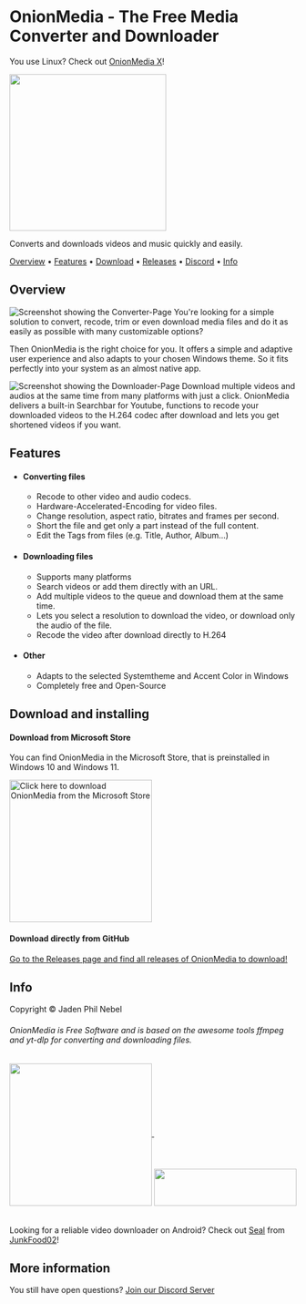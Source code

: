 
# OnionMedia - The Free Media Converter and Downloader

You use Linux? Check out [OnionMedia X](https://github.com/onionware-github/OnionMedia-X)!

<a href="https://github.com/onionware-github/OnionMedia/blob/main/images/icon.svg">
  <img src="https://github.com/onionware-github/OnionMedia/blob/main/images/icon.svg" width="275"/>
</a>

Converts and downloads videos and music quickly and easily.

[Overview](#overview) • [Features](#features) • [Download](#download-and-installing) • [Releases](https://github.com/onionware-github/OnionMedia/releases) • [Discord](https://discord.gg/3ahqCzQxs8) • [Info](#info)

## Overview
![Screenshot showing the Converter-Page](https://github.com/onionware-github/OnionMedia/blob/main/images/screenshots/mediapage.png)
You're looking for a simple solution to convert, recode, trim or even download media files and do it as easily as possible with many customizable options?

Then OnionMedia is the right choice for you.
It offers a simple and adaptive user experience and also adapts to your chosen Windows theme.
So it fits perfectly into your system as an almost native app.

![Screenshot showing the Downloader-Page](https://github.com/onionware-github/OnionMedia/blob/main/images/screenshots/downloaderpage.png)
Download multiple videos and audios at the same time from many platforms with just a click.
OnionMedia delivers a built-in Searchbar for Youtube, functions to recode your downloaded videos to the H.264 codec after download and lets you get shortened videos if you want.

## Features

- #### Converting files
  - Recode to other video and audio codecs.
  - Hardware-Accelerated-Encoding for video files.
  - Change resolution, aspect ratio, bitrates and frames per second.
  - Short the file and get only a part instead of the full content.
  - Edit the Tags from files (e.g. Title, Author, Album...)

- #### Downloading files
  - Supports many platforms
  - Search videos or add them directly with an URL.
  - Add multiple videos to the queue and download them at the same time.
  - Lets you select a resolution to download the video, or download only the audio of the file.
  - Recode the video after download directly to H.264

- #### Other
  - Adapts to the selected Systemtheme and Accent Color in Windows
  - Completely free and Open-Source

## Download and installing

#### Download from Microsoft Store
You can find OnionMedia in the Microsoft Store, that is preinstalled in Windows 10 and Windows 11.

<a href="https://apps.microsoft.com/detail/OnionMedia%20-%20Videodownloader%20und%20Konverter/9n252njjqb65?launch=true
    &mode=mini">
    <img src="https://get.microsoft.com/images/en-us%20dark.svg" width="250" alt="Click here to download OnionMedia from the Microsoft Store"/>
</a>


#### Download directly from GitHub
[Go to the Releases page and find all releases of OnionMedia to download!](https://github.com/onionware-github/OnionMedia/releases)


## Info
Copyright © Jaden Phil Nebel
###### OnionMedia is Free Software and is based on the awesome tools ffmpeg and yt-dlp for converting and downloading files.

<a href="https://ffmpeg.org/">
  <img src="https://github.com/onionware-github/OnionMedia/blob/main/images/ffmpeg.svg" width="250" valign="middle" margin-right="10"/>
</a>


<a href="https://github.com/yt-dlp/yt-dlp">
  <img src="https://github.com/onionware-github/OnionMedia/blob/main/images/yt-dlp.svg" width="250" height="65" valign="bottom" margin-left="10"/>
</a>
<br/><br/><br/>
Looking for a reliable video downloader on Android? Check out <a href="https://github.com/JunkFood02/Seal">Seal</a> from <a href="https://github.com/JunkFood02">JunkFood02</a>!

## More information
You still have open questions? [Join our Discord Server](https://discord.gg/3ahqCzQxs8)
